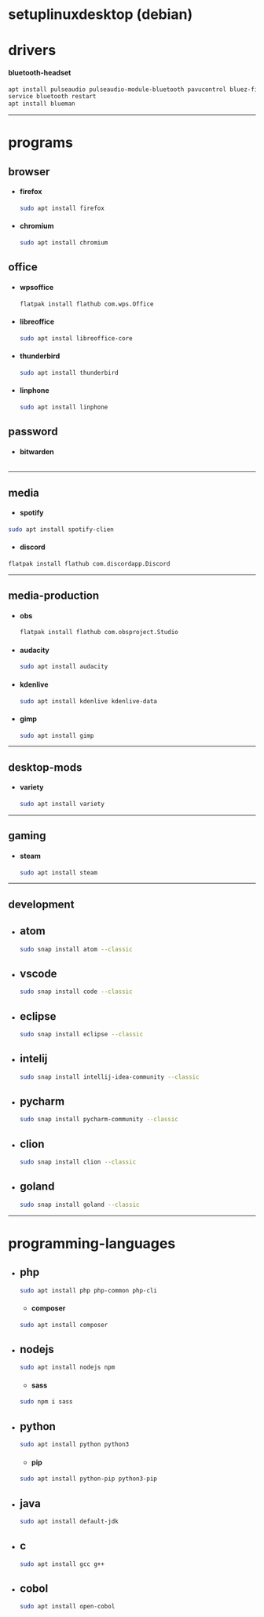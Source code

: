 # setuplinuxdesktop (debian)

# drivers

#### bluetooth-headset
```bash
apt install pulseaudio pulseaudio-module-bluetooth pavucontrol bluez-firmware
service bluetooth restart
apt install blueman
```

---

# programs

## browser
- #### firefox
  ```bash
  sudo apt install firefox
  ```
- #### chromium
  ```bash
  sudo apt install chromium
  ```

## office
- #### wpsoffice
  ```bash
  flatpak install flathub com.wps.Office
  ```
- #### libreoffice
  ```bash
  sudo apt instal libreoffice-core
  ```
- #### thunderbird
  ```bash
  sudo apt install thunderbird
  ```
- #### linphone
  ```bash
  sudo apt install linphone
  ```

## password
- #### bitwarden
  ```bash

  ```

---

## media
  - #### spotify
  ```bash
  sudo apt install spotify-clien
  ```
  - #### discord
  ```bash
  flatpak install flathub com.discordapp.Discord
  ```

---

## media-production
- #### obs
  ```bash
  flatpak install flathub com.obsproject.Studio
  ```
- #### audacity
  ```bash
  sudo apt install audacity
  ```
- #### kdenlive
  ```bash
  sudo apt install kdenlive kdenlive-data
  ```
- #### gimp
  ```bash
  sudo apt install gimp
  ```

---

## desktop-mods
- #### variety
  ```bash
  sudo apt install variety
  ```

---

## gaming
- #### steam
  ```bash
  sudo apt install steam
  ```

---

## development
- ## atom
  ```bash
  sudo snap install atom --classic
  ```
- ## vscode
  ```bash
  sudo snap install code --classic
  ```
- ## eclipse
  ```bash
  sudo snap install eclipse --classic
  ```
- ## intelij
  ```bash
  sudo snap install intellij-idea-community --classic
  ```
- ## pycharm
  ```bash
  sudo snap install pycharm-community --classic
  ```
- ## clion
  ```bash
  sudo snap install clion --classic
  ```
- ## goland
  ```bash
  sudo snap install goland --classic
  ```

---

# programming-languages

- ## php
  ```bash
  sudo apt install php php-common php-cli
  ```
  - #### composer
  ```bash
  sudo apt install composer
  ```
- ## nodejs
  ```bash
  sudo apt install nodejs npm
  ```
  - #### sass
  ```bash
  sudo npm i sass
  ```
- ## python
  ```bash
  sudo apt install python python3
  ```
  - #### pip
  ```bash
  sudo apt install python-pip python3-pip
  ```
- ## java
  ```bash
  sudo apt install default-jdk
  ```
- ## c
  ```bash
  sudo apt install gcc g++
  ```
- ## cobol
  ```bash
  sudo apt install open-cobol
  ```
